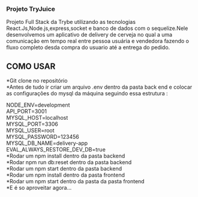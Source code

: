 ### Projeto TryJuice
Projeto Full Stack da Trybe utilizando as tecnologias React.Js,Node.js,express,socket e banco de dados com o sequelize.Nele desenvolvemos um aplicativo de delivery de cerveja no qual a uma comunicação em tempo real entre pessoa usuária e vendedora fazendo o fluxo completo desda compra do usuario até a entrega do pedido.

## COMO USAR
*Git clone no repositório <br/>
*Antes de tudo ir criar um arquivo .env dentro da pasta back end e colocar as configurações do mysql da máquina seguindo essa estrutura : <br/>

NODE_ENV=development<br/>
API_PORT=3001<br/>
MYSQL_HOST=localhost<br/>
MYSQL_PORT=3306<br/>
MYSQL_USER=root<br/>
MYSQL_PASSWORD=123456<br/>
MYSQL_DB_NAME=delivery-app<br/>
EVAL_ALWAYS_RESTORE_DEV_DB=true<br/>
*Rodar um npm install dentro da pasta backend<br/>
*Rodar npm run db:reset dentro da pasta backend<br/>
*Rodar um npm start dentro da pasta backend<br/>
*Rodar um npm install dentro da pasta frontend<br/>
*Rodar um npm start dentro da pasta da pasta frontend</br>
*E é so aproveitar agora...
